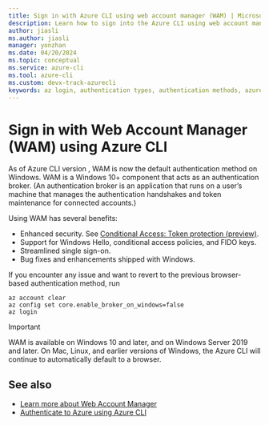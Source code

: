```yaml
---
title: Sign in with Azure CLI using web account manager (WAM) | Microsoft Docs
description: Learn how to sign into the Azure CLI using web account manager (WAM).
author: jiasli
ms.author: jiasli
manager: yonzhan
ms.date: 04/20/2024
ms.topic: conceptual
ms.service: azure-cli
ms.tool: azure-cli
ms.custom: devx-track-azurecli
keywords: az login, authentication types, authentication methods, azure, cli login, az login powershell, cli login, sign in, azure cli 
---
```


# Sign in with Web Account Manager (WAM) using Azure CLI

As of Azure CLI version [](./release-notes-azure-cli#may-21-2024), WAM is now the default authentication method on Windows. WAM is a Windows 10+ component that acts as an authentication broker. (An authentication broker is an application that runs on a user’s machine that manages the authentication handshakes and token maintenance for connected accounts.)

Using WAM has several benefits:

* Enhanced security. See [Conditional Access: Token protection (preview)](/azure/active-directory/conditional-access/concept-token-protection).
* Support for Windows Hello, conditional access policies, and FIDO keys.
* Streamlined single sign-on.
* Bug fixes and enhancements shipped with Windows.

If you encounter any issue and want to revert to the previous browser-based authentication method, run

```azurecli-interactive
az account clear
az config set core.enable_broker_on_windows=false
az login
```

> [!IMPORTANT]
> WAM is available on Windows 10 and later, and on Windows Server 2019 and later. On Mac, Linux, and earlier versions of Windows, the Azure CLI will continue to automatically default to a browser.  

## See also

* [Learn more about Web Account Manager](/windows/uwp/security/web-account-manager)
* [Authenticate to Azure using Azure CLI](./authenticate-azure-cli.md)
